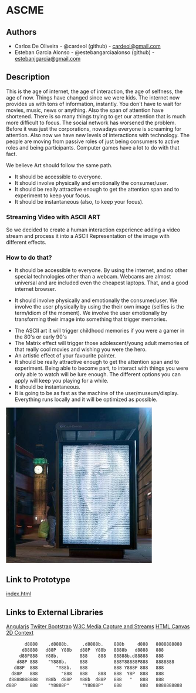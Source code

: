 # ASCME                                                                               

## Authors
- Carlos De Oliveira - @cardeol (github) - cardeol@gmail.com 
- Esteban Garcia Alonso - @estebangarciaalonso (github) - estebanjgarcia@gmail.com

## Description

This is the age of internet, the age of interaction, the age of selfness, the age of now.
Things have changed since we were kids. The internet now provides us with tons of information, instantly. You don't have to wait for movies, music, news or anything.
Also the span of attention have shortened. There is so many things trying to get our attention that is much more difficult to focus. The social network has worsened the problem. Before it was just the corporations, nowadays everyone is screaming for attention.
Also now we have new levels of interactions with technology. The people are moving from passive roles of just being consumers to active roles and being participants. Computer games have a lot to do with that fact.

We believe Art should follow the same path. 

- It should be accessible to everyone. 
- It should involve physically and emotionally the consumer/user.
- It should be really attractive enough to get the attention span and to experiment to keep your focus.
- It should be instantaneous (also, to keep your focus).
 
### Streaming Video with ASCII ART

So we decided to create a human interaction experience adding a video stream and process it into a ASCII Representation of the image with different effects.

### How to do that? 

* It should be accessible to everyone. By using the internet, and no other special technologies other than a webcam. 
Webcams are almost universal and are included even the cheapest laptops. That, and a good internet browser.
 
* It should involve physically and emotionally the consumer/user. We involve the user physically by using the their own image (selfies is the term/idiom of the moment). We involve the user emotionally by transforming their image into something that trigger memories.

- The ASCII art it will trigger childhood memories if you were a gamer in the 80's or early 90's
- The Matrix effect will trigger those adolescent/young adult memories of that really cool movies and wishing you were the hero.
- An artistic effect of your favourite painter.
- It should be really attractive enough to get the attention span and to experiment.
Being able to become part, to interact with things you were only able to watch will be lure enough.
The different options you can apply will keep you playing for a while.
- It should be instantaneous.
- It is going to be as fast as the machine of the user/museum/display. Everything runs locally and it will be optimized as possible.


![Example Image](https://raw.githubusercontent.com/cardeol/devart-template/master/project_images/womanascii.jpg "ASCII Video rendered in realtime")


## Link to Prototype 

[index.html](https://dl.dropboxusercontent.com/u/11648849/ascii/index.html "index.html")

## Links to External Libraries
 
[Angularjs](http://angularjs.org/ "Angular JS")
[Twiiter Bootstrap](http://getbootstrap.com/ "Twitter Bootstrap")
[W3C Media Capture and Streams](http://dev.w3.org/2011/webrtc/editor/getusermedia.html "W3C Media Captura and Streams")
[HTML Canvas 2D Context](http://www.w3.org/html/wg/drafts/2dcontext/html5_canvas/ "HTML Canvas 2D Context")


```
       d8888    .d8888b.     .d8888b.    888b     d888   8888888888
      d88888   d88P  Y88b   d88P  Y88b   8888b   d8888   888       
     d88P888   Y88b.        888    888   88888b.d88888   888       
    d88P 888    "Y888b.     888          888Y88888P888   8888888   
   d88P  888       "Y88b.   888          888 Y888P 888   888       
  d88P   888         "888   888    888   888  Y8P  888   888       
 d8888888888   Y88b  d88P   Y88b  d88P   888   "   888   888       
d88P     888    "Y8888P"     "Y8888P"    888       888   8888888888
```                                                                              
 
